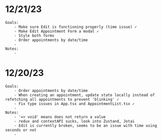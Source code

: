 # 12/21/23
    Goals:
        - Make sure Edit is functioning properly (time issue) ✓
        - Make Edit Appointment Form a modal ✓
        - Style both forms
        - Order appointments by date/time
        -
    Notes:
        -

# 12/20/23
    Goals:
        - Order appointments by date/time
        - When creating an appointment, update state locally instead of refetching all appointments to prevent 'blinking' ✓
        - Fix type issues in App.tsx and AppointmentList.tsx ✓
        -
    Notes:
        - '=> void' means does not return a value
        - redux and contextAPI sucks, look into Zustand, Jotai
        - Edit is currently broken, seems to be an issue with time using seconds or not
        -
